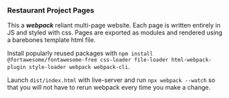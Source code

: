 ### Restaurant Project Pages
This a ***webpack*** reliant multi-page website. Each page is written entirely in JS and styled with css. Pages are exported as modules and rendered using a barebones template html file. <br>

Install popularly reused packages with `npm install @fortawesome/fontawesome-free css-loader file-loader html-webpack-plugin style-loader webpack webpack-cli`. <br>

Launch `dist/index.html` with live-server and run `npx webpack --watch` so that you will not have to rerun webpack every time you make a change.